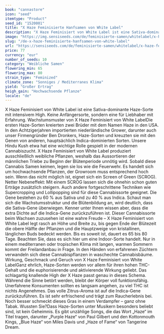 ```yaml
---
book: "cannastore"
icon: "seed"
itemtype: "Product"
seed_id: "1520001"
title: "X Haze Feminisierte Hanfsamen von White Label"
description: "X Haze Feminisiert von White Label ist eine Sativa-dominante Haze-Sorte mit intensivem High. Keine Sorte für Anfänger, sondern für Liebhaber mit Erfahrung!"
image: "https://img.sensiseeds.com/de/feminisierte-samen/whitelabel/x-haze-feminisiert-image.png"
slug: "/de-x-haze-feminisierte-hanfsamen-von-white-label"
url: "https://sensiseeds.com/de/feminisierte-samen/whitelabel/x-haze-feminisiert?a_aid=cannastore"
price: 77
currency: "eur"
number_of_seeds: 10
category: "Weibliche Samen"
flowering_min: 65
flowering_max: 80
strain_type: "Feminized"
climate_zone: "Sonniges / Mediterranes Klima"
yield: "Großer Ertrag"
heigh_gain: "Hochwachsende Pflanze"
locale: "de"
---
```

X Haze Feminisiert von White Label ist eine Sativa-dominante Haze-Sorte mit intensivem High. Keine Anfängersorte, sondern eine für Liebhaber mit Erfahrung. Wachstumsmuster von X Haze Feminisiert von White LabelDie ersten Haze-Sorten kreierten zwei Brüder mit dem Namen Haze in den USA. In den Achtzigerjahren importierten niederländische Grower, darunter auch unser Firmengründer Ben Dronkers, Haze-Sorten und kreuzten sie mit den Genen von anderen, hauptsächlich Indica-dominierten Sorten. Unsere Hindu Kush etwa hat eine wichtige Rolle gespielt in der modernen Cannabiszucht. X Haze Feminisiert von White Label produziert ausschließlich weibliche Pflanzen, weshalb das Aussortieren der männlichen Triebe zu Beginn der Blütenperiode unnötig wird. Sobald diese Cannabis Samen keimen, legen sie los wie die Feuerwehr. Es handelt sich um hochwachsende Pflanzen, der Growroom muss entsprechend hoch sein. Wenn das nicht möglich ist, eignet sich ein Screen of Green (SCROG). Netter Nebeneffekt: Mit einem SCROG lassen sich die ohnehin schon guten Erträge zusätzlich steigern. Auch andere fortgeschrittene Techniken wie Supercropping und Lollipopping sind für diese Cannabissorte geeignet. Die Gene bestehen zu 60 % aus Sativa und zu 40 % aus Indica. Schaut man sich die Wachstumsstruktur und die Blütenbildung an, wird deutlich, dass die Sativa-Gene überwiegen. Kenner unter Ihnen wissen aber, dass die extra Dichte auf die Indica-Gene zurückzuführen ist. Dieser Cannabissorte beim Wachsen zuzusehen ist eine wahre Freude – X Haze Feminisiert von White Label legt rasch an Höhe und Breite zu, bis gegen Ende der Blütezeit die obere Hälfte der Pflanzen und die Hauptzweige von kristallinen, länglichen Buds bedeckt werden. Bis es soweit ist, dauert es 65 bis 80 Tage. Beachten Sie, dass es sich hier um eine Indoor-Sorte handelt. Nur in einem mediterranen oder tropischen Klima mit langen, warmen Sommern kommt der Freilandanbau in Frage. In den Händen von erfahrenen Züchtern verwandeln sich diese Cannabispflanzen in waschechte Cannabisbäume. Wirkung, Geschmack und Geruch von X Haze Feminisiert von White LabelGanz ehrlich, Haze-Sorten werden vor allem für ihren hohen THC-Gehalt und die euphorisierende und aktivierende Wirkung geliebt. Das schlagartig knallende High der X Haze passt genau in dieses Schema. Während die Sinne betört werden, bleibt der Körper voll funktionsfähig. Unerfahrene Konsumenten sollten es langsam angehen, zu viel THC ist nichts Angenehmes. Das volle Zitrus-Aroma ist auf die Indica-Gene zurückzuführen. Es ist sehr erfrischend und trägt zum Raucherlebnis bei. Noch besser schmeckt dieses Gras in einem Verdampfer – ganz ohne Tabak. Wussten Sie?Dass Haze-Sorten unter Musikern besonders beliebt sind, ist kein Geheimnis. Es gibt unzählige Songs, die das Wort „Haze“ im Titel tragen, darunter „Purple Haze“ von Paul Gilbert und den Kottonmouth Kings, „Blue Haze“ von Miles Davis und „Haze of Fame“ von Tangerine Dream.
